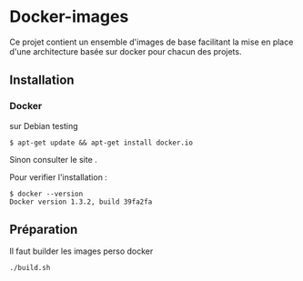 # Docker-images

Ce projet contient un ensemble d'images de base facilitant la mise en place
d'une architecture basée sur docker pour chacun des projets.

## Installation

### Docker

sur Debian testing

```
$ apt-get update && apt-get install docker.io
```

Sinon consulter le site [](https://docs.docker.com/installation).

Pour verifier l'installation :

```
$ docker --version
Docker version 1.3.2, build 39fa2fa
```

## Préparation

Il faut builder les images perso docker

```
./build.sh
```
